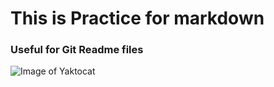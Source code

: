 # This is Practice for markdown
### Useful for Git Readme files
![Image of Yaktocat](https://octodex.github.com/images/yaktocat.png)
